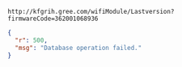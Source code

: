 `http://kfgrih.gree.com/wifiModule/Lastversion?firmwareCode=362001068936`

```json
{
  "r": 500,
  "msg": "Database operation failed."
}
```